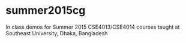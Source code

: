 # summer2015cg
In class demos for Summer 2015 CSE4013/CSE4014 courses taught at Southeast University, Dhaka, Bangladesh
